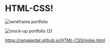 # HTML-CSS!
![wireframe portfolio](https://user-images.githubusercontent.com/109508834/182657371-48242b55-ddb9-4ec9-aad6-57e62e6ae0d9.jpg)

![mock-up portfolio (2)](https://user-images.githubusercontent.com/109508834/182657968-18f14f14-ea78-40f5-8fdb-c9988aa99f20.jpg)


https://ramajardat.github.io/HTML-CSS/index.html
